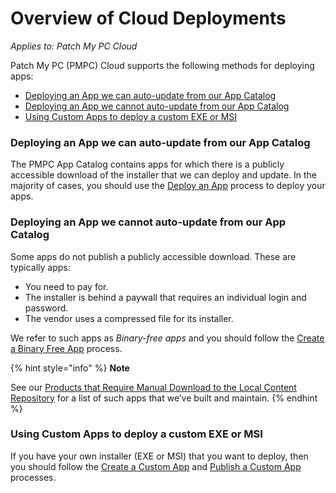 # Overview of Cloud Deployments

_Applies to: Patch My PC Cloud_

Patch My PC (PMPC) Cloud supports the following methods for deploying apps:

* [Deploying an App we can auto-update from our App Catalog](overview-of-cloud-deployments.md#deploying-an-app-we-can-auto-update-from-our-app-catalog)
* [Deploying an App we cannot auto-update from our App Catalog](overview-of-cloud-deployments.md#deploying-an-app-we-cannot-auto-update-from-our-app-catalog)
* [Using Custom Apps to deploy a custom EXE or MSI](overview-of-cloud-deployments.md#using-custom-apps-to-deploy-a-custom-exe-or-msi)

### Deploying an App we can auto-update from our App Catalog

The PMPC App Catalog contains apps for which there is a publicly accessible download of the installer that we can deploy and update. In the majority of cases, you should use the [Deploy an App](deploying-an-app-using-cloud/) process to deploy your apps.

### Deploying an App we cannot auto-update from our App Catalog

Some apps do not publish a publicly accessible download. These are typically apps:

* You need to pay for.
* The installer is behind a paywall that requires an individual login and password.
* The vendor uses a compressed file for its installer.

We refer to such apps as _Binary-free apps_ and you should follow the [Create a Binary Free App](../binary-free-apps/deploy-a-binary-free-app.md) process.

{% hint style="info" %}
**Note**

See our [Products that Require Manual Download to the Local Content Repository](https://patchmypc.com/local-content-repository-for-licensed-applications-that-require-manual-download) for a list of such apps that we’ve built and maintain.
{% endhint %}

### Using Custom Apps to deploy a custom EXE or MSI

If you have your own installer (EXE or MSI) that you want to deploy, then you should follow the [Create a Custom App](../custom-apps/create-a-custom-app/) and [Publish a Custom App](../custom-apps/publish-a-custom-app.md) processes.